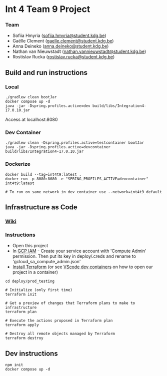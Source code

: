 # Int 4 Team 9 Project

### Team
- Sofiia Hmyria 
(sofiia.hmyria@student.kdg.be)
- Gaëlle Clement
(gaelle.clement@student.kdg.be)
- Anna Deineko
(anna.deineko@student.kdg.be)
- Nathan van Nieuwstadt
(nathan.vannieuwstadt@student.kdg.be)
- Rostislav Rucka
(rostislav.rucka@student.kdg.be)

## Build and run instructions

### Local
```
./gradlew clean bootJar
docker compose up -d
java -jar -Dspring.profiles.active=dev build/libs/Integration4-17.0.10.jar
```
Access at localhost:8080

### Dev Container
```
./gradlew clean -Dspring.profiles.active=testcontainer bootJar
java -jar -Dspring.profiles.active=devcontainer build/libs/Integration4-17.0.10.jar
```

### Dockerize
```
docker build --tag=int4t9:latest .
docker run -p 8080:8080 -e "SPRING_PROFILES_ACTIVE=devcontainer" int4t9:latest

# To run on same network in dev container use --network=int4t9_default
```

## Infrastructure as Code

### [Wiki](https://gitlab.com/kdg-ti/integration-4/2023-2024/team-9/int4t9/-/wikis/home/Infrastructure-as-Code-(Iac)-Terraform-to-Google-Cloud)

### Instructions
- Open this project
- In [GCP IAM](https://console.cloud.google.com/iam-admin/serviceaccounts) - Create your service account with 'Compute Admin' permission. Then put its key in deploy/.creds and rename to 'gcloud_sa_compute_admin.json'
- [Install Terraform](https://developer.hashicorp.com/terraform/install) (or see [VScode dev containers](https://code.visualstudio.com/docs/devcontainers/containers#_quick-start-open-an-existing-folder-in-a-container) on how to open our project in a container)
```
cd deploy/prod_testing

# Initialize (only first time)
terraform init

# Get a preview of changes that Terraform plans to make to infrastructure
terraform plan

# Execute the actions proposed in Terraform plan
terraform apply

# Destroy all remote objects managed by Terraform
terraform destroy
```

## Dev instructions

```
npm init
docker compose up -d
```
